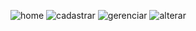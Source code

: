 ![home](https://github.com/user-attachments/assets/68a9a606-008d-4259-82e1-d9cc56cfdc3c)
![cadastrar](https://github.com/user-attachments/assets/5f6f5b70-e57c-483c-8e78-45759ba224a1)
![gerenciar](https://github.com/user-attachments/assets/60160b71-a29b-4181-8f1d-dd8c56d0b578)
![alterar](https://github.com/user-attachments/assets/ba8a7678-d344-49bf-8192-2a23b6bd50df)
